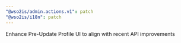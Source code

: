 ```yaml
---
"@wso2is/admin.actions.v1": patch
"@wso2is/i18n": patch
---
```


Enhance Pre-Update Profile UI to align with recent API improvements
